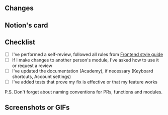 ## Changes

<!--- Describe your changes -->

## Notion's card

<!--- Issue to which the pull request is related -->

## Checklist

<!--- Go over all the following points, and put an `x` in all the boxes that apply. -->

- [ ] I've performed a self-review, followed all rules from [Frontend style guide](https://www.notion.so/santiment/Front-end-style-guide-81750096b38c4bea9a29b14fd4ab8667)
- [ ] If I make changes to another person's module, I've asked how to use it or request a review
- [ ] I've updated the documentation (Academy), if necessary (Keyboard shortcuts, Account settings)
- [ ] I've added tests that prove my fix is effective or that my feature works

P.S. Don't forget about naming conventions for PRs, functions and modules.

## Screenshots or GIFs
<!--- (if appropriate) -->

